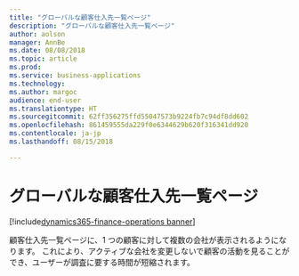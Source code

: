 ```yaml
---
title: "グローバルな顧客仕入先一覧ページ"
description: "グローバルな顧客仕入先一覧ページ"
author: aolson
manager: AnnBe
ms.date: 08/08/2018
ms.topic: article
ms.prod: 
ms.service: business-applications
ms.technology: 
ms.author: margoc
audience: end-user
ms.translationtype: HT
ms.sourcegitcommit: 62ff356275ffd55047573b9224fb7c94df8dd602
ms.openlocfilehash: 861459555da229f0e6344629b620f316341dd920
ms.contentlocale: ja-jp
ms.lasthandoff: 08/15/2018

---
```

#  <a name="global-customer-and-vendor-list-page"></a>グローバルな顧客仕入先一覧ページ

[!include[dynamics365-finance-operations banner](../includes/dynamics365-finance-operations.md)]


顧客仕入先一覧ページに、1 つの顧客に対して複数の会社が表示されるようになります。 これにより、アクティブな会社を変更しないで顧客の活動を見ることができ、ユーザーが調査に要する時間が短縮されます。

